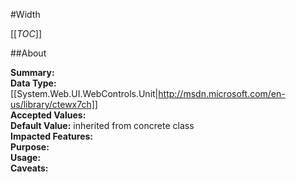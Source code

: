 #Width

[[_TOC_]]

##About

**Summary:**   
**Data Type:** [[System.Web.UI.WebControls.Unit|http://msdn.microsoft.com/en-us/library/ctewx7ch]]  
**Accepted Values:**   
**Default Value:** inherited from concrete class  
**Impacted Features:**   
**Purpose:**   
**Usage:**   
**Caveats:**   

